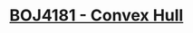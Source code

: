 # [BOJ4181 - Convex Hull](https://www.acmicpc.net/problem/4181)
<!--tags: convex hull, geom, sorting-->

